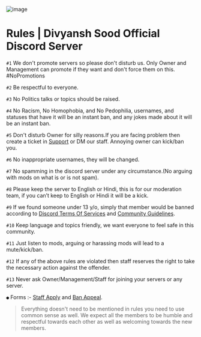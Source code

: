 ![image](https://user-images.githubusercontent.com/88816011/129174500-d3dd1c5d-b845-4806-b92f-d157196f0cfa.png)

# Rules | Divyansh Sood Official Discord Server

` #1 ` We don't promote servers so please don't disturb us. Only Owner and Management can promote if they want and don't force them on this. #NoPromotions

` #2 ` Be respectful to everyone.

` #3 ` No Politics talks or topics should be raised.

` #4 ` No Racism, No Homophobia, and No Pedophilia, usernames, and statuses that have it will be an instant ban, and any jokes made about it will be an instant ban.

` #5 ` Don't disturb Owner for silly reasons.If you are facing problem then create a ticket in [Support](https://discord.gg/dYbHzzKX8x) or DM our staff. Annoying owner can kick/ban you.

` #6 ` No inappropriate usernames, they will be changed.

` #7 ` No spamming in the discord server under any circumstance.(No arguing with mods on what is or is not spam).

` #8 ` Please keep the server to English or Hindi, this is for our moderation team, if you can’t keep to English or Hindi it will be a kick.

` #9 ` If we found someone under 13 y/o, simply that member would be banned according to [Discord Terms Of Services](https://discord.com/terms) and [Community Guidelines](https://discord.com/guidelines).

` #10 ` Keep language and topics friendly, we want everyone to feel safe in this community.

` #11 ` Just listen to mods, arguing or harassing mods will lead to a mute/kick/ban.

` #12 ` If any of the above rules are violated then staff reserves the right to take the necessary action against the offender.

` #13 ` Never ask Owner/Management/Staff for joining your servers or any server.

` ● ` Forms :- [Staff Apply](https://docs.google.com/forms/d/e/1FAIpQLSduLphzr2tyLfreZgfPMtIGE93bM-91P4jGN56Geb7y1Zl_Yg/viewform) and [Ban Appeal](https://forms.gle/HtgWT4YFVaUJASTy6).

> Everything doesn't need to be mentioned in rules you need to use common sense as well. We expect all the members to be humble and respectful towards each other as well as welcoming towards the new members.
